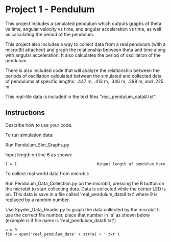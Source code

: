 # Project 1 - Pendulum

This project includes a simulated pendulum which outputs graphs of theta vs time, angular velocity vs time, and angular acceleration vs time, as well as calculating the period of the pendulum.

This project also includes a way to collect data from a real pendulum (with a micro:Bit attached) and graph the relationship between theta and time along with angular acceleration. It also calculates the period of oscillation of the pendulum.

There is also included code that will analyze the relationship between the periods of oscillation calculated between the simulated and collected data of pendulums at specific lengths: .447 m, .413 m, .346 m, .298 m, and .225 m.

This real-life data is included in the text files "real_pendulum_data#.txt".


## Instructions

Describe how to use your code.

To run simulation data:

Run Pendulum_Sim_Graphs.py

Input length on line 6 as shown:
```
l = 1                                   #input length of pendulum here
```


To collect real world data from microbit:

Run Pendulum_Data_Collection.py on the microbit, pressing the B button on the microbit to start collecting data.
Data is collected while the center LED is on.
This data is save in a file called 'real_pendulum_data9.txt' where 9 is replaced by a random number.

Use Spyder_Data_Reader.py to graph the data collected by the microbit
ti use the correct file number, place that number in 'a' as shown below (example is if file name is 'real_pendulum_data9.txt')
```
a = 9                                                      
fin = open('real_pendulum_data' + str(a) + '.txt')
```
